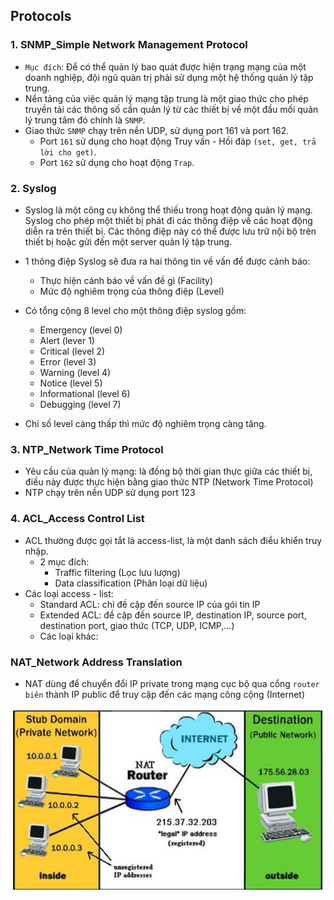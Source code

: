 ## Protocols   
### 1. SNMP_Simple Network Management Protocol     
- `Mục đích`: Để có thể quản lý bao quát được hiện trạng mạng của một doanh nghiệp, đội ngũ quản trị phải sử dụng một hệ thống quản lý tập trung.     
- Nền tảng của việc quản lý mạng tập trung là một giao thức cho phép truyền tải các thông số cần quản lý từ các thiết bị về một đầu mối quản lý trung tâm đó chính là `SNMP`.    
- Giao thức `SNMP` chạy trên nền UDP, sử dụng port 161 và port 162.    
   - Port `161` sử dụng cho hoạt động Truy vấn - Hồi đáp `(set, get, trả lời cho get)`.   
   - Port `162` sử dụng cho hoạt động `Trap`.    

 ### 2. Syslog   
 - Syslog là một công cụ không thể thiếu trong hoạt động quản lý mạng. Syslog cho phép một thiết bị phát đi các thông điệp về các hoạt động diễn ra trên thiết bị. Các thông điệp này có thể được lưu trữ nội bộ trên thiết bị hoặc gửi đến một server quản lý tập trung.       
 - 1 thông điệp Syslog sẽ đưa ra hai thông tin về vấn để được cảnh báo:      
     - Thực hiện cảnh báo về vấn đề gì (Facility)    
     - Mức độ nghiêm trọng của thông điệp (Level)     

- Có tổng cộng 8 level cho một thông điệp syslog gồm:   
    - Emergency (level 0)   
    - Alert (lever 1)   
    - Critical (level 2)   
    - Error (level 3)   
    - Warning (level 4)   
    - Notice (level 5)   
    - Informational (level 6)   
    - Debugging (level 7)   

- Chỉ số level càng thấp thì mức độ nghiêm trọng càng tăng.   

### 3. NTP_Network Time Protocol      
- Yêu cầu của quản lý mạng: là đồng bộ thời gian thực giữa các thiết bị, điều này được thực hiện bằng giao thức NTP (Network Time Protocol)     
- NTP chạy trên nền UDP sử dụng port 123     

### 4. ACL_Access Control List     
- ACL thường được gọi tắt là access-list, là một danh sách điểu khiển truy nhập.     
    - 2 mục đích:    
       - Traffic filtering (Lọc lưu lượng)   
       - Data classification (Phân loại dữ liệu)    
- Các loại access - list:   
   - Standard ACL: chỉ đề cập đến source IP của gói tin IP      
   - Extended ACL: đề cập đến source IP, destination IP, source port, destination port, giao thức (TCP, UDP, ICMP,...)      
   - Các loại khác:     

### NAT_Network Address Translation        
- NAT dùng để chuyển đổi IP private trong mạng cục bộ qua cổng `router biên` thành IP public để truy cập đến các mạng công cộng (Internet)   
     
![image](image1/NAT.png)     

